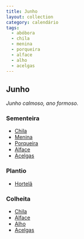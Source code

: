 ```yaml
---
title: Junho
layout: collection
category: calendário
tags:
  - abóbora
  - chila
  - menina
  - porqueira
  - alface
  - alho
  - acelgas
---
```


## Junho

_Junho calmoso, ano formoso._

### Sementeira

* [Chila][1]
* [Menina][1]
* [Porqueira][1]
* [Alface][2]
* [Acelgas][4]

### Plantio

* [Hortelã][5]

### Colheita

* [Chila][1]
* [Alface][2]
* [Alho][3]
* [Acelgas][4]

[1]: /culturas/abobora/
[2]: /culturas/alface/
[3]: /culturas/alho/
[4]: /culturas/acelgas/
[5]: /culturas/hortela/
